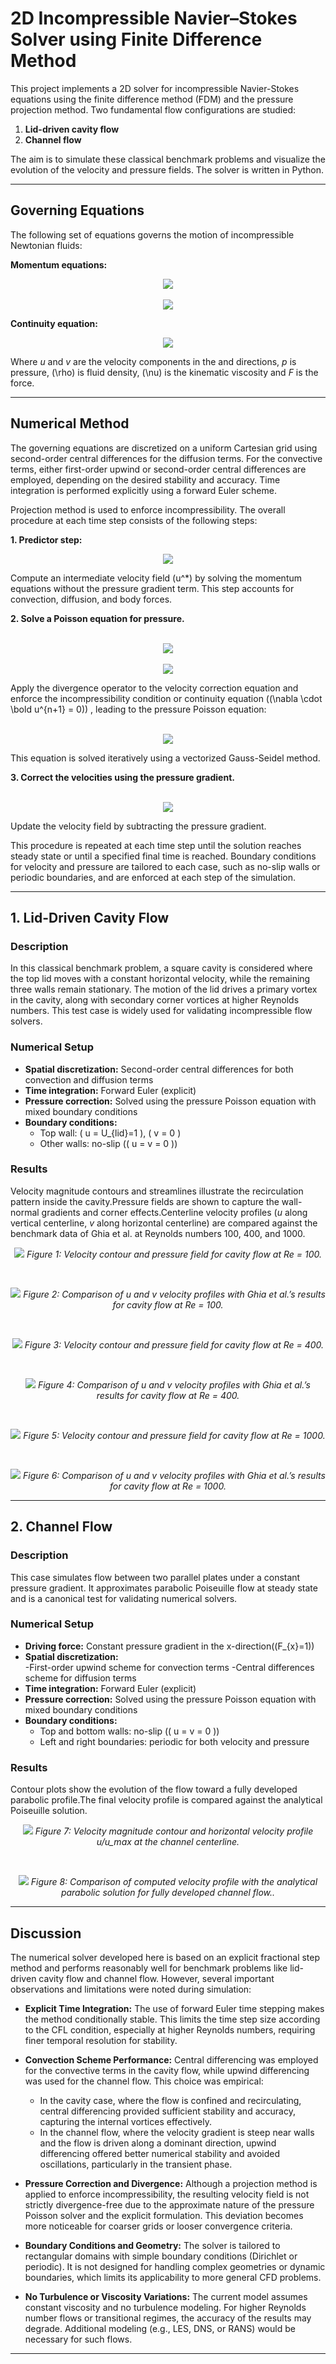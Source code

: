 # 2D Incompressible Navier–Stokes Solver using Finite Difference Method

This project implements a 2D solver for incompressible Navier-Stokes equations using the finite difference method (FDM) and the pressure projection method. Two fundamental flow configurations are studied:

1. **Lid-driven cavity flow**  
2. **Channel flow**

The aim is to simulate these classical benchmark problems and visualize the evolution of the velocity and pressure fields. The solver is written in Python.

---

## Governing Equations

The following set of equations governs the motion of incompressible Newtonian fluids:

**Momentum equations:**
<p align="center">
  <img src="equations/momentum_x.svg"><br>
  <br><img src="equations/momentum_y.svg"><br>
</p>

**Continuity equation:**
<p align="center">
  <img src="equations/continuity.svg"><br>
</p>


Where $u$ and $v$ are the velocity components in the  and  directions, $p$ is pressure, \(\rho\)  is fluid density, \(\nu\) is the kinematic viscosity and $F$ is the force.

---

## Numerical Method
The governing equations are discretized on a uniform Cartesian grid using second-order central differences for the diffusion terms. For the convective terms, either first-order upwind or second-order central differences are employed, depending on the desired stability and accuracy. Time integration is performed explicitly using a forward Euler scheme.

Projection method is used to enforce incompressibility. The overall procedure at each time step consists of the following steps:

 **1. Predictor step:**

<p align="center">
  <img src="equations/pp1.svg"><br>
</p>    

Compute an intermediate velocity field \(u^*\) by solving the momentum equations without the pressure gradient term. This step accounts for convection, diffusion, and body forces.

**2. Solve a Poisson equation for pressure.**

<p align="center">
  <br><img src="equations/pp2.svg"><br>
  <br><img src="equations/pp3.svg"><br>
</p>

Apply the divergence operator to the velocity correction equation and enforce the incompressibility condition or continuity equation (\(\nabla \cdot \bold u^{n+1} = 0\)) , leading to the pressure Poisson equation:  

<p align="center">
  <br><img src="equations/pp4.svg"><br>
</p>
    
This equation is solved iteratively using a vectorized Gauss-Seidel method.

**3. Correct the velocities using the pressure gradient.**

<p align="center">
  <br><img src="equations/pp5.svg"><br>
</p>

Update the velocity field by subtracting the pressure gradient.    

This procedure is repeated at each time step until the solution reaches steady state or until a specified final time is reached. Boundary conditions for velocity and pressure are tailored to each case, such as no-slip walls or periodic boundaries, and are enforced at each step of the simulation.

---

## 1. Lid-Driven Cavity Flow

### Description

In this classical benchmark problem, a square cavity is considered where the top lid moves with a constant horizontal velocity, while the remaining three walls remain stationary. The motion of the lid drives a primary vortex in the cavity, along with secondary corner vortices at higher Reynolds numbers. This test case is widely used for validating incompressible flow solvers.

### Numerical Setup

- **Spatial discretization:**  Second-order central differences for both convection and diffusion terms
- **Time integration:** Forward Euler (explicit)
- **Pressure correction:** Solved using the pressure Poisson equation with mixed boundary conditions
- **Boundary conditions:**
  - Top wall: \( u = U_{lid}=1 \), \( v = 0 \)
  - Other walls: no-slip (\( u = v = 0 \))



### Results

Velocity magnitude contours and streamlines illustrate the recirculation pattern inside the cavity.Pressure fields are shown to capture the wall-normal gradients and corner effects.Centerline velocity profiles ($u$ along vertical centerline, $v$ along horizontal centerline) are compared against the benchmark data of Ghia et al. at Reynolds numbers 100, 400, and 1000.


<p align="center">
  <img src="figure/cavity_Re_100_Contour.png">
  <em>Figure 1: Velocity contour and pressure field for cavity flow at Re = 100.</em>
</p><br>

<p align="center">
  <img src="figure/cavity_Re_100_validation.png">
  <em>Figure 2: Comparison of u and v velocity profiles with Ghia et al.’s results for cavity flow at Re = 100.</em>
</p><br>

<p align="center">
  <img src="figure/cavity_Re_400_Contour.png">
  <em>Figure 3: Velocity contour and pressure field for cavity flow at Re = 400.</em>
</p><br>

<p align="center">
  <img src="figure/cavity_Re_400_validation.png">
  <em>Figure 4: Comparison of u and v velocity profiles with Ghia et al.’s results for cavity flow at Re = 400.</em>
</p><br>

<p align="center">
  <img src="figure/cavity_Re_1000_Contour.png">
  <em>Figure 5: Velocity contour and pressure field for cavity flow at Re = 1000.</em>
</p><br>

<p align="center">
  <img src="figure/cavity_Re_1000_validation.png">
  <em>Figure 6: Comparison of u and v velocity profiles with Ghia et al.’s results for cavity flow at Re = 1000.</em>
</p>

---

## 2. Channel Flow

### Description

This case simulates flow between two parallel plates under a constant pressure gradient. It approximates parabolic Poiseuille flow at steady state and is a canonical test for validating numerical solvers.

### Numerical Setup

- **Driving force:** Constant pressure gradient in the x-direction(\(F_{x}=1\))
- **Spatial discretization:**  
  -First-order upwind scheme for convection terms
  -Central differences scheme for diffusion terms
- **Time integration:** Forward Euler (explicit)
- **Pressure correction:** Solved using the pressure Poisson equation with mixed boundary conditions
- **Boundary conditions:**
  - Top and bottom walls: no-slip (\( u = v = 0 \))
  - Left and right boundaries: periodic for both velocity and pressure



### Results

Contour plots show the evolution of the flow toward a fully developed parabolic profile.The final velocity profile is compared against the analytical Poiseuille solution.

<p align="center">
  <img src="figure/channel_contour.png">
 <em>Figure 7: Velocity magnitude contour and horizontal velocity profile u/u_max at the channel centerline.</em>
</p><br>

<p align="center">
  <img src="figure/channel_validation.png">
  <em>Figure 8: Comparison of computed velocity profile with the analytical parabolic solution for fully developed channel flow..</em>
</p>

---

## Discussion

The numerical solver developed here is based on an explicit fractional step method and performs reasonably well for benchmark problems like lid-driven cavity flow and channel flow. However, several important observations and limitations were noted during simulation:

- **Explicit Time Integration:**
The use of forward Euler time stepping makes the method conditionally stable. This limits the time step size according to the CFL condition, especially at higher Reynolds numbers, requiring finer temporal resolution for stability.
- **Convection Scheme Performance:** 
Central differencing was employed for the convective terms in the cavity flow, while upwind differencing was used for the channel flow. This choice was empirical:
   - In the cavity case, where the flow is confined and recirculating, central differencing provided sufficient stability and accuracy, capturing the internal vortices effectively.
    - In the channel flow, where the velocity gradient is steep near walls and the flow is driven along a dominant direction, upwind differencing offered better numerical stability and avoided oscillations, particularly in the transient phase.
- **Pressure Correction and Divergence:**
Although a projection method is applied to enforce incompressibility, the resulting velocity field is not strictly divergence-free due to the approximate nature of the pressure Poisson solver and the explicit formulation. This deviation becomes more noticeable for coarser grids or looser convergence criteria.
- **Boundary Conditions and Geometry:**
The solver is tailored to rectangular domains with simple boundary conditions (Dirichlet or periodic). It is not designed for handling complex geometries or dynamic boundaries, which limits its applicability to more general CFD problems.

- **No Turbulence or Viscosity Variations:**
The current model assumes constant viscosity and no turbulence modeling. For higher Reynolds number flows or transitional regimes, the accuracy of the results may degrade. Additional modeling (e.g., LES, DNS, or RANS) would be necessary for such flows.


---

